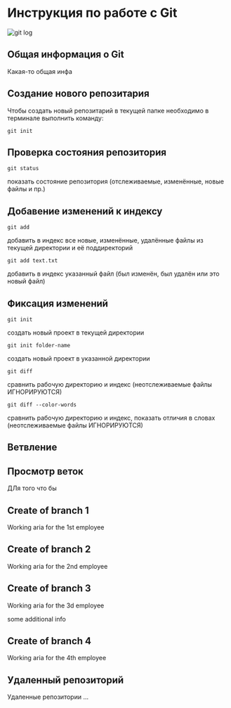# **Инструкция по работе с Git**

![git log](image.jpg)

## Общая информация о Git

Какая-то общая инфа

## Создание нового репозитария

Чтобы создать новый репозитарий в текущей папке необходимо в терминале выполнить команду:

    git init

## Проверка состояния репозитория
```
git status
```              
 показать состояние репозитория (отслеживаемые, изменённые, новые файлы и пр.)

## Добавение изменений к индексу
```  
git add
```  
добавить в индекс все новые, изменённые, удалённые файлы из текущей директории и её поддиректорий
```  
git add text.txt
```   
добавить в индекс указанный файл (был изменён, был удалён или это новый файл)

## Фиксация изменений

``` 
git init 
```            
 создать новый проект в текущей директории

``` 
git init folder-name  
```
создать новый проект в указанной директории


 ```
git diff  
``` 
сравнить рабочую директорию и индекс (неотслеживаемые файлы ИГНОРИРУЮТСЯ)

```
git diff --color-words
```
 сравнить рабочую директорию и индекс, показать отличия в словах (неотслеживаемые файлы ИГНОРИРУЮТСЯ)


## Ветвление

## Просмотр веток

ДЛя того что бы

## Create of branch 1

Working aria for the 1st employee

## Create of branch 2

Working aria for the 2nd employee

## Create of branch 3

Working aria for the 3d employee

some additional info

## Create of branch 4

Working aria for the 4th employee


## Удаленный репозиторий

Удаленные репозитории ...

